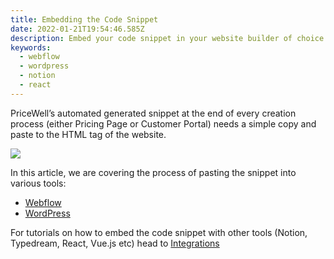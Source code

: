 ```yaml
---
title: Embedding the Code Snippet
date: 2022-01-21T19:54:46.585Z
description: Embed your code snippet in your website builder of choice (webflow, wordpres
keywords:
  - webflow
  - wordpress
  - notion
  - react
---
```

PriceWell’s automated generated snippet at the end of every creation process (either Pricing Page or Customer Portal) needs a simple copy and paste to the HTML <body> tag of the website.





[![](https://s3-eu-central-1.amazonaws.com/euc-cdn.freshdesk.com/data/helpdesk/attachments/production/80019974332/original/VcGZTt4LXdCxwBXCzP5juClSUOmNZUJAtA.png?1625214810)](https://s3-eu-central-1.amazonaws.com/euc-cdn.freshdesk.com/data/helpdesk/attachments/production/80019974332/original/VcGZTt4LXdCxwBXCzP5juClSUOmNZUJAtA.png?1625214810)





In this article, we are covering the process of pasting the snippet into various tools:

* [Webflow](https://help.pricewell.com/integrations/webflow/)
* [WordPress](https://help.pricewell.com/integrations/wordpress/)



For tutorials on how to embed the code snippet with other tools (Notion, Typedream, React, Vue.js etc) head to [Integrations](https://help.pricewell.com/integrations/)